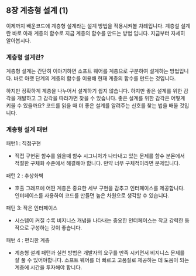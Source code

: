 ## 8장 계층형 설계 (1)

이제까지 배운코드에 계층형 설계라는 설계 방법을 적용시켜볼 차례입니다. 계층설 설계란 바로 아래 계층의 함수로 지금 계층의 함수를 만드는 방법 입니다. 지금부터 자세히 알아봅시다.

### 계층형 설계란?

계층형 설계는 간단히 이야기하면 소프트 웨어를 계층으로 구분하여 설계하는 방법입니다. 바로 아랫 단계의 계층의 함수를 이용해 현재 계층의 함수를 만드는 것입니다. 

하지만 정확하계 계층을 나누어서  설계하기 쉽지 않습니다. 하지만 좋은 설계를 위한 감각을 개발하고 그 감각을 따라가면 찾을 수 있습니다. 좋은 설계를 위한 감각은 어떻게 키울 수 있을까요? 코드를 읽을 때 더 좋은 설계를 알려주는 신호를 찾는 법을 배울 것입니다.

### 계층형 설계 패턴

패턴1 : 직접구현

- 직접 구현된 함수를 읽을때 함수 시그니처가 나타내고 있는 문제를 함수 분몬에서 적절한 구체화 수준에서 해결해야 합니다. 만약 너무 구체적이라면 문제입니다.

패턴 2 : 추상화벽

- 호출 그래프에 어떤 계층은 중요한 세부 구현을 감추고 인터페이스를 제공합니다. 인터페이스를 사용하여 코드를 만들면 높은 차원으로 생각할 수 있습니다.

패턴 3: 작은 인터페이스

- 시스템이 커질 수록 비지니스 개념을 나타내는 중요한 인터페이스는 작고 강력한 동작으로 구성하는 것이 좋습니다.

패턴 4 : 편리한 계층

- 계층형 설계 패턴과 실천 방법은 개발자의 요구를 만족 시키면서 비지니스 문제를 잘 풀 수 있어야합니다. 소프트 웨어를 더 빠르고 고품질로 제공하는 데 도움이 되는 계층에 시간을 투자해야 합니다.





